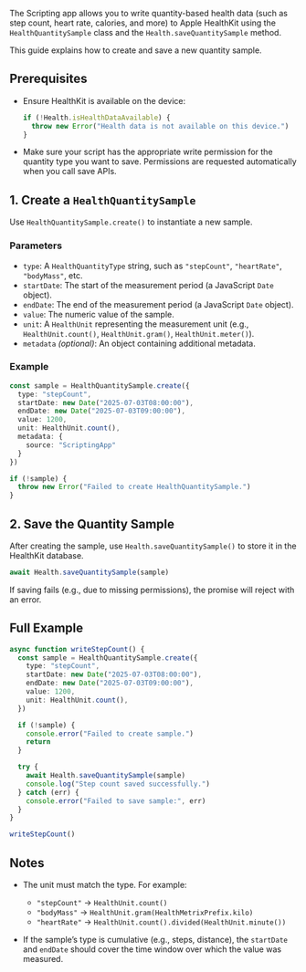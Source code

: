 The Scripting app allows you to write quantity-based health data (such as step count, heart rate, calories, and more) to Apple HealthKit using the `HealthQuantitySample` class and the `Health.saveQuantitySample` method.

This guide explains how to create and save a new quantity sample.

## Prerequisites

* Ensure HealthKit is available on the device:

  ```ts
  if (!Health.isHealthDataAvailable) {
    throw new Error("Health data is not available on this device.")
  }
  ```

* Make sure your script has the appropriate write permission for the quantity type you want to save. Permissions are requested automatically when you call save APIs.

## 1. Create a `HealthQuantitySample`

Use `HealthQuantitySample.create()` to instantiate a new sample.

### Parameters

* `type`: A `HealthQuantityType` string, such as `"stepCount"`, `"heartRate"`, `"bodyMass"`, etc.
* `startDate`: The start of the measurement period (a JavaScript `Date` object).
* `endDate`: The end of the measurement period (a JavaScript `Date` object).
* `value`: The numeric value of the sample.
* `unit`: A `HealthUnit` representing the measurement unit (e.g., `HealthUnit.count()`, `HealthUnit.gram()`, `HealthUnit.meter()`).
* `metadata` *(optional)*: An object containing additional metadata.

### Example

```ts
const sample = HealthQuantitySample.create({
  type: "stepCount",
  startDate: new Date("2025-07-03T08:00:00"),
  endDate: new Date("2025-07-03T09:00:00"),
  value: 1200,
  unit: HealthUnit.count(),
  metadata: {
    source: "ScriptingApp"
  }
})

if (!sample) {
  throw new Error("Failed to create HealthQuantitySample.")
}
```

## 2. Save the Quantity Sample

After creating the sample, use `Health.saveQuantitySample()` to store it in the HealthKit database.

```ts
await Health.saveQuantitySample(sample)
```

If saving fails (e.g., due to missing permissions), the promise will reject with an error.

## Full Example

```ts
async function writeStepCount() {
  const sample = HealthQuantitySample.create({
    type: "stepCount",
    startDate: new Date("2025-07-03T08:00:00"),
    endDate: new Date("2025-07-03T09:00:00"),
    value: 1200,
    unit: HealthUnit.count(),
  })

  if (!sample) {
    console.error("Failed to create sample.")
    return
  }

  try {
    await Health.saveQuantitySample(sample)
    console.log("Step count saved successfully.")
  } catch (err) {
    console.error("Failed to save sample:", err)
  }
}

writeStepCount()
```

## Notes

* The unit must match the type. For example:

  * `"stepCount"` → `HealthUnit.count()`
  * `"bodyMass"` → `HealthUnit.gram(HealthMetrixPrefix.kilo)`
  * `"heartRate"` → `HealthUnit.count().divided(HealthUnit.minute())`
* If the sample’s type is cumulative (e.g., steps, distance), the `startDate` and `endDate` should cover the time window over which the value was measured.
